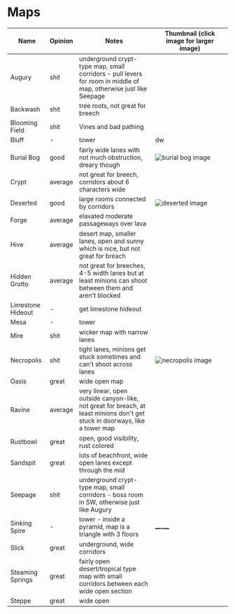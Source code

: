 # Maps 

| Name | Opinion | Notes |  Thumbnail (click image for larger image) |
| --- | --- | --- | --- |
| Augury | shit | underground crypt-type map, small corridors - pull levers for room in middle of map, otherwise just like Seepage |
| Backwash | shit | tree roots, not great for breech |
| Blooming Field | shit | Vines and bad pathing |
| Bluff | - | tower |dw
| Burial Bog | good | fairly wide lanes with not much obstruction, dreary though | <img src="./images/burial-bog.png" alt="burial bog image" width="20%" /> |
| Crypt | average | not great for breech, corridors about 6 characters wide |
| Deserted | good | large rooms connected by corridors | <img src="./images/deserted.png" alt="deserted image" width="20%" /> | 
| Forge | average | elavated moderate passageways over lava |
| Hive | average | desert map, smaller lanes, open and sunny which is nice, but not great for breach |
| Hidden Grotto | average | not great for breeches, 4-5 width lanes but at least minions can shoot between them and aren't blocked |
| Limestone Hideout  | - | get limestone hideout |
| Mesa  | - | tower |
| Mire  | shit | wicker map with narrow lanes |
| Necropolis | shit | tight lanes, minions get stuck sometimes and can't shoot across lanes | <img src="./images/necropolis.png" alt="necropolis image" width="20%" />|
| Oasis | great | wide open map |
| Ravine | average | very linear, open outside canyon-like, not great for breach, at least minions don't get stuck in doorways, like a tower map |
| Rustbowl | great | open, good visibility, rust colored |
| Sandspit | great | lots of beachfront, wide open lanes except through the mid|
| Seepage | shit | underground crypt-type map, small corridors - boss room in SW, otherwise just like Augury |
| Sinking Spire | - | tower - inside a pyramid, map is a triangle with 3 floors | <img src="./images/sinking-spire.png" alt="sinking spire image" width="20%" />|
| Slick | great | underground, wide corridors |
| Steaming Springs | great | fairly open desert/tropical type map with small corridors between each wide open section |
| Steppe | great | wide open |
